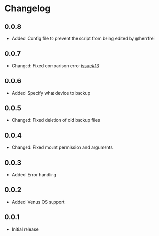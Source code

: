 # Changelog

## 0.0.8
* Added: Config file to prevent the script from being edited by @herrfrei

## 0.0.7
* Changed: Fixed comparison error [issue#13](https://github.com/mr-manuel/raspberry-pi-backup/issues/13)

## 0.0.6
* Added: Specify what device to backup

## 0.0.5
* Changed: Fixed deletion of old backup files

## 0.0.4
* Changed: Fixed mount permission and arguments

## 0.0.3
* Added: Error handling

## 0.0.2
* Added: Venus OS support

## 0.0.1
* Initial release
